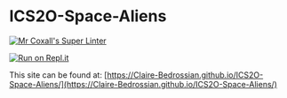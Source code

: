 # ICS2O-Space-Aliens

[![Mr Coxall's Super Linter](https://github.com/Claire-Bedrossian/ICS2O-Space-Aliens/workflows/Mr%20Coxall's%20Super%20Linter/badge.svg)](https://github.com/Claire-Bedrossian/ICS2O-Space-Aliens/actions)

[![Run on Repl.it](https://repl.it/badge/github/Claire-Bedrossian/ICS2O-Space-Aliens)](https://repl.it/github/Claire-Bedrossian/ICS2O-Space-Aliens)

This site can be found at: [https://Claire-Bedrossian.github.io/ICS2O-Space-Aliens/](https://Claire-Bedrossian.github.io/ICS2O-Space-Aliens/)
